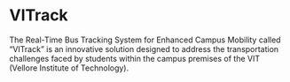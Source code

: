 # VITrack
The Real-Time Bus Tracking System for Enhanced Campus Mobility called “VITrack” is an innovative solution designed to address the transportation challenges faced by students within the campus premises of the VIT (Vellore Institute of Technology).
